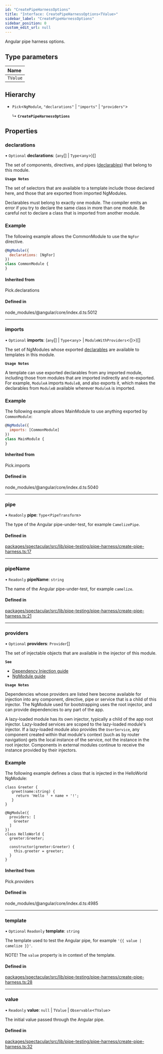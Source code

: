 ```yaml
---
id: "CreatePipeHarnessOptions"
title: "Interface: CreatePipeHarnessOptions<TValue>"
sidebar_label: "CreatePipeHarnessOptions"
sidebar_position: 0
custom_edit_url: null
---
```


Angular pipe harness options.

## Type parameters

| Name |
| :------ |
| `TValue` |

## Hierarchy

- `Pick`<`NgModule`, ``"declarations"`` \| ``"imports"`` \| ``"providers"``\>

  ↳ **`CreatePipeHarnessOptions`**

## Properties

### declarations

• `Optional` **declarations**: (`any`[] \| `Type`<`any`\>)[]

The set of components, directives, and pipes ([declarables](guide/glossary#declarable))
that belong to this module.

**`Usage Notes`**

The set of selectors that are available to a template include those declared here, and
those that are exported from imported NgModules.

Declarables must belong to exactly one module.
The compiler emits an error if you try to declare the same class in more than one module.
Be careful not to declare a class that is imported from another module.

### Example

The following example allows the CommonModule to use the `NgFor`
directive.

```javascript
@NgModule({
  declarations: [NgFor]
})
class CommonModule {
}
```

#### Inherited from

Pick.declarations

#### Defined in

node_modules/@angular/core/index.d.ts:5012

___

### imports

• `Optional` **imports**: (`any`[] \| `Type`<`any`\> \| `ModuleWithProviders`<{}\>)[]

The set of NgModules whose exported [declarables](guide/glossary#declarable)
are available to templates in this module.

**`Usage Notes`**

A template can use exported declarables from any
imported module, including those from modules that are imported indirectly
and re-exported.
For example, `ModuleA` imports `ModuleB`, and also exports
it, which makes the declarables from `ModuleB` available
wherever `ModuleA` is imported.

### Example

The following example allows MainModule to use anything exported by
`CommonModule`:

```javascript
@NgModule({
  imports: [CommonModule]
})
class MainModule {
}
```

#### Inherited from

Pick.imports

#### Defined in

node_modules/@angular/core/index.d.ts:5040

___

### pipe

• `Readonly` **pipe**: `Type`<`PipeTransform`\>

The type of the Angular pipe-under-test, for example `CamelizePipe`.

#### Defined in

[packages/spectacular/src/lib/pipe-testing/pipe-harness/create-pipe-harness.ts:17](https://github.com/ngworker/ngworker/blob/d3bf6f9/packages/spectacular/src/lib/pipe-testing/pipe-harness/create-pipe-harness.ts#L17)

___

### pipeName

• `Readonly` **pipeName**: `string`

The name of the Angular pipe-under-test, for example `camelize`.

#### Defined in

[packages/spectacular/src/lib/pipe-testing/pipe-harness/create-pipe-harness.ts:21](https://github.com/ngworker/ngworker/blob/d3bf6f9/packages/spectacular/src/lib/pipe-testing/pipe-harness/create-pipe-harness.ts#L21)

___

### providers

• `Optional` **providers**: `Provider`[]

The set of injectable objects that are available in the injector
of this module.

**`See`**

 - [Dependency Injection guide](guide/dependency-injection)
 - [NgModule guide](guide/providers)

**`Usage Notes`**

Dependencies whose providers are listed here become available for injection
into any component, directive, pipe or service that is a child of this injector.
The NgModule used for bootstrapping uses the root injector, and can provide dependencies
to any part of the app.

A lazy-loaded module has its own injector, typically a child of the app root injector.
Lazy-loaded services are scoped to the lazy-loaded module's injector.
If a lazy-loaded module also provides the `UserService`, any component created
within that module's context (such as by router navigation) gets the local instance
of the service, not the instance in the root injector.
Components in external modules continue to receive the instance provided by their injectors.

### Example

The following example defines a class that is injected in
the HelloWorld NgModule:

```
class Greeter {
   greet(name:string) {
     return 'Hello ' + name + '!';
   }
}

@NgModule({
  providers: [
    Greeter
  ]
})
class HelloWorld {
  greeter:Greeter;

  constructor(greeter:Greeter) {
    this.greeter = greeter;
  }
}
```

#### Inherited from

Pick.providers

#### Defined in

node_modules/@angular/core/index.d.ts:4985

___

### template

• `Optional` `Readonly` **template**: `string`

The template used to test the Angular pipe, for example
`'{{ value | camelize }}'`.

NOTE! The `value` property is in context of the template.

#### Defined in

[packages/spectacular/src/lib/pipe-testing/pipe-harness/create-pipe-harness.ts:28](https://github.com/ngworker/ngworker/blob/d3bf6f9/packages/spectacular/src/lib/pipe-testing/pipe-harness/create-pipe-harness.ts#L28)

___

### value

• `Readonly` **value**: ``null`` \| `TValue` \| `Observable`<`TValue`\>

The initial value passed through the Angular pipe.

#### Defined in

[packages/spectacular/src/lib/pipe-testing/pipe-harness/create-pipe-harness.ts:32](https://github.com/ngworker/ngworker/blob/d3bf6f9/packages/spectacular/src/lib/pipe-testing/pipe-harness/create-pipe-harness.ts#L32)
